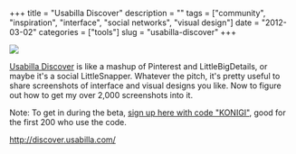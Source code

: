 +++
title = "Usabilla Discover"
description = ""
tags = ["community", "inspiration", "interface", "social networks", "visual design"]
date = "2012-03-02"
categories = ["tools"]
slug = "usabilla-discover"
+++


<div class="tool-screenshot mb1"><a href="http://discover.usabilla.com/"><img id='bluga-thumbnail-2791' class='bluga-thumbnail custom' src='http://media.konigi.com/bluga/
wt5230d6b0e1d02_custom.jpg'/></a></div><p><a href="http://discover.usabilla.com/">Usabilla Discover</a> is like a mashup of Pinterest and LittleBigDetails, or maybe it's a social LittleSnapper. Whatever the pitch, it's pretty useful to share screenshots of interface and visual designs you like. Now to figure out how to get my over 2,000 screenshots into it.</p>

<p>Note: To get in during the beta, <a href="http://discover.usabilla.com/?invite">sign up here with code &quot;KONIGI&quot;</a>, good for the first 200 who use the code.</p>

  
<p><a href="http://discover.usabilla.com/">http://discover.usabilla.com/</a></p>
      
